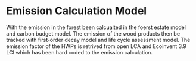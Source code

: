 
# Emission Calculation Model
With the emission in the forest been calcualted in the foerst estate model and carbon budget model. The emission of the wood products then be tracked with first-order decay model and life cycle assessment model. The emission factor of the HWPs is retrived from open LCA and Ecoinvent 3.9 LCI which has been hard coded to the emission calculation. 

